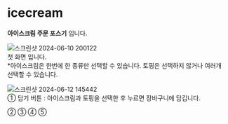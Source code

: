 # icecream
**아이스크림 주문 포스기** 입니다.

![스크린샷 2024-06-10 200122](https://github.com/tyt9/icecream/assets/143326223/bbdd6058-7eed-4186-bb57-0fe8606113fa)<br>
첫 화면 입니다.<br>
*아이스크림은 한번에 한 종류만 선택할 수 있습니다. 토핑은 선택하지 않거나 여러개 선택할 수 있습니다.<br>

![스크린샷 2024-06-12 145442](https://github.com/tyt9/icecream/assets/143326223/6e80fadd-c36e-4ae7-91df-dbef2577cf55)<br>
① 담기 버튼 : 아이스크림과 토핑을 선택한 후 누르면 장바구니에 담깁니다.<br>


②
③
④
⑤
